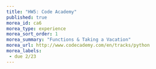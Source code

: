 ```yaml
---
title: "HW5: Code Academy"
published: true
morea_id: ca6
morea_type: experience
morea_sort_order: 1
morea_summary: "Functions & Taking a Vacation"
morea_url: http://www.codecademy.com/en/tracks/python
morea_labels:
 - due 2/23
---
```

<!--## Code Academy Sign Up

Throughout the semester we will be exploring new concepts through Code Academy.
Visit [codecademy.com](http://www.codecademy.com/en/tracks/python) and create an account. Then go to view my profile. Post this URL to moodle to submit your assignment.

*Make sure you have completed **both** the Python Syntax & Tip Calculator exercises before the due date.*-->